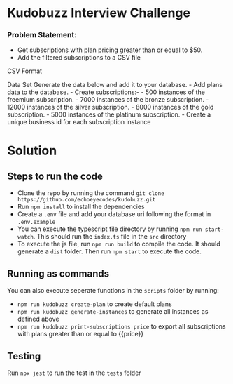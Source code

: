 # Kudobuzz Interview Challenge
### Problem Statement: 
-  Get subscriptions with plan pricing greater than or equal to $50.
-  Add the filtered subscriptions to a CSV file

CSV Format


Data Set
Generate the data below and add it to your database.
    -  Add plans data to the database.
    -  Create subscriptions:-
    -  500 instances of the freemium subscription.
    -  7000 instances of the bronze subscription.
    -  12000 instances of the silver subscription.
    -  8000 instances of the gold subscription.
    -  5000 instances of the platinum subscription.
    -  Create a unique business id for each subscription instance


# Solution
## Steps to run the code
* Clone the repo by running the command `git clone https://github.com/echoeyecodes/kudobuzz.git`
* Run `npm install` to install the dependencies
* Create a `.env` file and add your database uri following the format in `.env.example`
* You can execute the typescript file directory by running `npm run start-watch`. This should run the `index.ts` file in the `src` directory
* To execute the js file, run `npm run build` to compile the code. It should generate a `dist` folder. Then run `npm start` to execute the code.


## Running as commands
You can also execute seperate functions in the `scripts` folder by running:
* `npm run kudobuzz create-plan` to create default plans
* `npm run kudobuzz generate-instances` to generate all instances as defined above
* `npm run kudobuzz print-subscriptions price` to export all subscriptions with plans greater than or equal to {{price}}


## Testing
Run `npx jest` to run the test in the `tests` folder